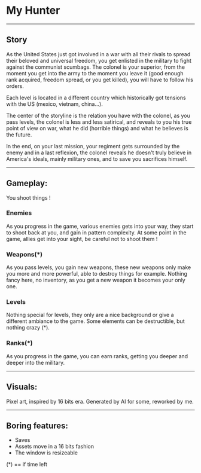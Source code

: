 # My Hunter

---

## Story

As the United States just got involved in a war with all their rivals to spread their beloved and universal freedom,
you get enlisted in the military to fight against the communist scumbags.
The colonel is your superior, from the moment you get into the army to the moment you leave it (good enough rank
acquired, freedom spread, or you get killed), you will have to follow his orders.

Each level is located in a different country which historically got tensions with the US (mexico, vietnam, china...).

The center of the storyline is the relation you have with the colonel, as you pass levels, the colonel is less and less 
satirical, and reveals to you his true point of view on war, what he did (horrible things) and what he believes is the future.

In the end, on your last mission, your regiment gets surrounded by the enemy and in a last reflexion, the colonel reveals
he doesn't truly believe in America's ideals, mainly military ones, and to save you sacrifices himself.

---

## Gameplay:

You shoot things !

### Enemies 
As you progress in the game, various enemies gets into your way, they start to shoot back at you, and gain in pattern 
complexity. At some point in the game, allies get into your sight, be careful not to shoot them !

### Weapons(*)
As you pass levels, you gain new weapons, these new weapons only make you more and more powerful, able to destroy things
for example. Nothing fancy here, no inventory, as you get a new weapon it becomes your only one.

### Levels
Nothing special for levels, they only are a nice background or give a different ambiance to the game. Some elements can be 
destructible, but nothing crazy (*).

### Ranks(*)
As you progress in the game, you can earn ranks, getting you deeper and deeper into the military.

---

## Visuals:
Pixel art, inspired by 16 bits era. Generated by AI for some, reworked by me.

---

## Boring features:
- Saves
- Assets move in a 16 bits fashion
- The window is resizeable

(*) == if time left
